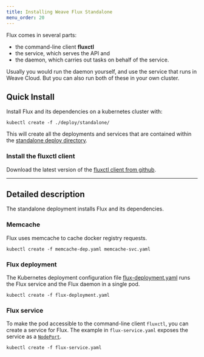 ```yaml
---
title: Installing Weave Flux Standalone
menu_order: 20
---
```


Flux comes in several parts: 

-   the command-line client **fluxctl**
-   the service, which serves the API and
-   the daemon, which carries out tasks on behalf of the service.

Usually you would run the daemon yourself, and use the service that
runs in Weave Cloud. But you can also run both of these in your own
cluster.

## Quick Install

Install Flux and its dependencies on a kubernetes cluster with:

```
kubectl create -f ./deploy/standalone/
```

This will create all the deployments and services that are contained 
within the [standalone deploy directory](../../deploy/standalone/).

### Install the fluxctl client

Download the latest version of the [fluxctl client from github](https://github.com/weaveworks/flux/releases/latest).

---

## Detailed description

The standalone deployment installs Flux and its dependencies.

### Memcache

Flux uses memcache to cache docker registry requests.

```
kubectl create -f memcache-dep.yaml memcache-svc.yaml
```

### Flux deployment

The Kubernetes deployment configuration file 
[flux-deployment.yaml](../../deploy/standalone/flux-deployment.yaml) 
runs the Flux service and the Flux daemon in a single pod.

```
kubectl create -f flux-deployment.yaml
```

### Flux service

To make the pod accessible to the command-line client `fluxctl`, you
can create a service for Flux. The example in `flux-service.yaml`
exposes the service as a
[`NodePort`](http://kubernetes.io/docs/user-guide/services/#type-nodeport).

```
kubectl create -f flux-service.yaml
```
